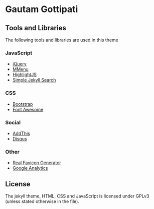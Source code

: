 # Gautam Gottipati

## Tools and Libraries
The following tools and libraries are used in this theme

### JavaScript
 * [jQuery](http://jquery.com/)
 * [MMenu](http://mmenu.frebsite.nl/)
 * [HighlightJS](https://highlightjs.org/)
 * [Simple Jekyll Search](https://github.com/christian-fei/Simple-Jekyll-Search)

### CSS
 * [Bootstrap](http://getbootstrap.com/)
 * [Font Awesome](http://fortawesome.github.io/Font-Awesome/)

### Social
 * [AddThis](http://www.addthis.com/)
 * [Disqus](https://disqus.com/)

### Other
 * [Real Favicon Generator](http://realfavicongenerator.net/)
 * [Google Analytics](http://www.google.com/analytics/)

## License
The jekyll theme, HTML, CSS and JavaScript is licensed under GPLv3 (unless stated otherwise in the file).

